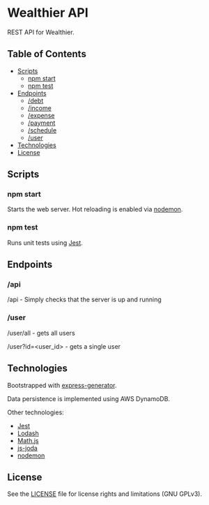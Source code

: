# Wealthier API

 REST API for Wealthier. 

## Table of Contents

* [Scripts](#scripts)
  - [npm start](#npm-start)
  - [npm test](#npm-test)
* [Endpoints](#endpoints)
  - [/debt](#/debt)
  - [/income](#/income)
  - [/expense](#/expense)
  - [/payment](#/payment)
  - [/schedule](#/debt)
  - [/user](#/user)
* [Technologies](#technologies)
* [License](#license)

## Scripts

### npm start

Starts the web server. Hot reloading is enabled via [nodemon](https://github.com/remy/nodemon).

### npm test

Runs unit tests using [Jest](https://github.com/facebook/jest).

## Endpoints

### /api

/api - Simply checks that the server is up and running

### /user

/user/all - gets all users

/user?id=<user_id> - gets a single user

## Technologies

Bootstrapped with [express-generator](https://github.com/expressjs/express). 

Data persistence is implemented using AWS DynamoDB.

Other technologies:
* [Jest](https://github.com/facebook/jest)
* [Lodash](https://github.com/lodash/lodash)
* [Math.js](https://github.com/josdejong/mathjs)
* [js-joda](https://github.com/js-joda/js-joda)
* [nodemon](https://github.com/remy/nodemon)

## License

See the [LICENSE](LICENSE.md) file for license rights and limitations (GNU GPLv3).